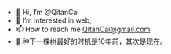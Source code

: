 - 👋 Hi, I’m @QitanCai
- 👀 I’m interested in web;
- 📫 How to reach me QitanCai@gmail.com
- 🌱 种下一棵树最好的时机是10年前，其次是现在。
